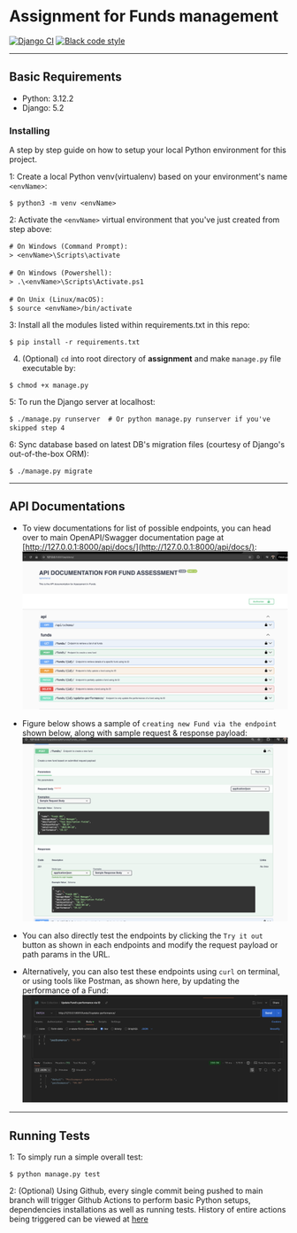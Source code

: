 # Assignment for Funds management
[![Django CI](https://github.com/VivaainNg/assignment/actions/workflows/django-ci.yaml/badge.svg)](https://github.com/VivaainNg/assignment/actions/workflows/django-ci.yaml)
[![Black code style](https://img.shields.io/badge/code%20style-black-000000.svg)](https://github.com/ambv/black)


---

## Basic Requirements

- Python: 3.12.2
- Django: 5.2



### Installing

A step by step guide on how to setup your local Python environment for this project.


1: Create a local Python venv(virtualenv) based on your environment's name `<envName>`:

```
$ python3 -m venv <envName>
```

2: Activate the `<envName>` virtual environment that you've just created from step above:

```
# On Windows (Command Prompt):
> <envName>\Scripts\activate

# On Windows (Powershell):
> .\<envName>\Scripts\Activate.ps1

# On Unix (Linux/macOS):
$ source <envName>/bin/activate
```

3: Install all the modules listed within requirements.txt in this repo:

```
$ pip install -r requirements.txt
```

4. (Optional) `cd` into root directory of **assignment** and make `manage.py` file executable by:

```
$ chmod +x manage.py
```

5: To run the Django server at localhost:

```
$ ./manage.py runserver  # Or python manage.py runserver if you've skipped step 4
```

6: Sync database based on latest DB's migration files (courtesy of Django's out-of-the-box ORM):

```
$ ./manage.py migrate
```

---



## API Documentations

- To view documentations for list of possible endpoints, you can head over to main OpenAPI/Swagger documentation page at [http://127.0.0.1:8000/api/docs/](http://127.0.0.1:8000/api/docs/):
![Main page for API documentations](screenshots/demo_openapi_1.png)

- Figure below shows a sample of `creating new Fund via the endpoint` shown below, along with sample request & response payload:
![Example of creating new Fund endpoint](screenshots/demo_openapi_2.png)


- You can also directly test the endpoints by clicking the `Try it out` button as shown in each endpoints and modify the request payload or path params in the URL.

- Alternatively, you can also test these endpoints using `curl` on terminal, or using tools like Postman, as shown here, by updating the performance of a Fund:
![Example of updating Fund's performance](screenshots/demo_openapi_3.png)

---

## Running Tests


1: To simply run a simple overall test:

```
$ python manage.py test
```

2: (Optional) Using Github, every single commit being pushed to main branch will trigger Github Actions to perform basic Python setups, dependencies installations as well as running tests. History of entire actions being triggered can be viewed at [here](https://github.com/VivaainNg/assignment/actions)
